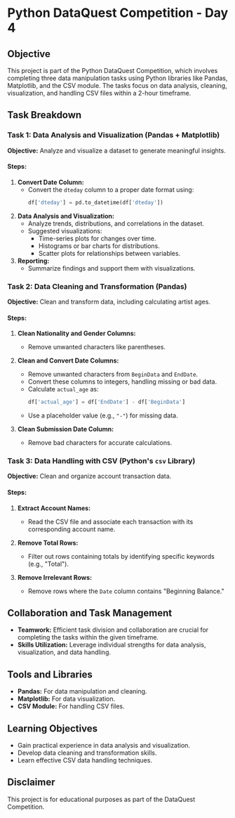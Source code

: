 # Python DataQuest Competition - Day 4

## Objective
This project is part of the Python DataQuest Competition, which involves completing three data manipulation tasks using Python libraries like Pandas, Matplotlib, and the CSV module. The tasks focus on data analysis, cleaning, visualization, and handling CSV files within a 2-hour timeframe.

## Task Breakdown

### Task 1: Data Analysis and Visualization (Pandas + Matplotlib)
**Objective:** Analyze and visualize a dataset to generate meaningful insights.

#### Steps:
1. **Convert Date Column:**
   - Convert the `dteday` column to a proper date format using:
     ```python
     df['dteday'] = pd.to_datetime(df['dteday'])
     ```
2. **Data Analysis and Visualization:**
   - Analyze trends, distributions, and correlations in the dataset.
   - Suggested visualizations:
     - Time-series plots for changes over time.
     - Histograms or bar charts for distributions.
     - Scatter plots for relationships between variables.
3. **Reporting:**
   - Summarize findings and support them with visualizations.

### Task 2: Data Cleaning and Transformation (Pandas)
**Objective:** Clean and transform data, including calculating artist ages.

#### Steps:
1. **Clean Nationality and Gender Columns:**
   - Remove unwanted characters like parentheses.

2. **Clean and Convert Date Columns:**
   - Remove unwanted characters from `BeginData` and `EndDate`.
   - Convert these columns to integers, handling missing or bad data.
   - Calculate `actual_age` as:
     ```python
     df['actual_age'] = df['EndDate'] - df['BeginData']
     ```
   - Use a placeholder value (e.g., `"-"`) for missing data.

3. **Clean Submission Date Column:**
   - Remove bad characters for accurate calculations.

### Task 3: Data Handling with CSV (Python's `csv` Library)
**Objective:** Clean and organize account transaction data.

#### Steps:
1. **Extract Account Names:**
   - Read the CSV file and associate each transaction with its corresponding account name.

2. **Remove Total Rows:**
   - Filter out rows containing totals by identifying specific keywords (e.g., "Total").

3. **Remove Irrelevant Rows:**
   - Remove rows where the `Date` column contains "Beginning Balance."

## Collaboration and Task Management
- **Teamwork:** Efficient task division and collaboration are crucial for completing the tasks within the given timeframe.
- **Skills Utilization:** Leverage individual strengths for data analysis, visualization, and data handling.

## Tools and Libraries
- **Pandas:** For data manipulation and cleaning.
- **Matplotlib:** For data visualization.
- **CSV Module:** For handling CSV files.

## Learning Objectives
- Gain practical experience in data analysis and visualization.
- Develop data cleaning and transformation skills.
- Learn effective CSV data handling techniques.

## Disclaimer
This project is for educational purposes as part of the DataQuest Competition.

